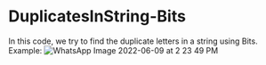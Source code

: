 # DuplicatesInString-Bits
In this code, we try to find the duplicate letters in a string using Bits.
Example:
![WhatsApp Image 2022-06-09 at 2 23 49 PM](https://user-images.githubusercontent.com/43962969/172808399-13b16289-9a7e-4e6c-bae3-8dd5895fcaff.jpeg)
